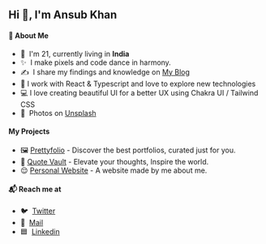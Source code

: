 ## Hi 👋, I'm Ansub Khan

#### 👾 About Me
- 👋 &nbsp;I'm 21, currently living in **India**
- ✨ &nbsp;I make pixels and code dance in harmony.
- ✍️ &nbsp;I share my findings and knowledge on [My Blog](https://ansubkhan.com/blogs)
- 🤡 I work with React & Typescript and love to explore new technologies
- 💻 I love creating beautiful UI for a better UX using Chakra UI / Tailwind CSS
- 📸 &nbsp;Photos on [Unsplash](https://unsplash.com/@ansubkhann)

#### My Projects
- 🖼 [Prettyfolio](https://prettyfolio.com/) - Discover the best portfolios, curated just for you.
- 🎵 [Quote Vault](https://quote-vault.vercel.app/) - Elevate your thoughts, Inspire the world.
- 😌 [Personal Website](http://ansubkhan.com/) - A website made by me about me. 

#### 📬 Reach me at
- 🐦 &nbsp;[Twitter](https://twitter.com/fedevitaledev/) <br/>
- 📧 &nbsp;[Mail](mailto:khanansub3@gmail.com) <br/>
- 🟦 &nbsp;[Linkedin](https://linkedin.com/in/ansub) <br/>
